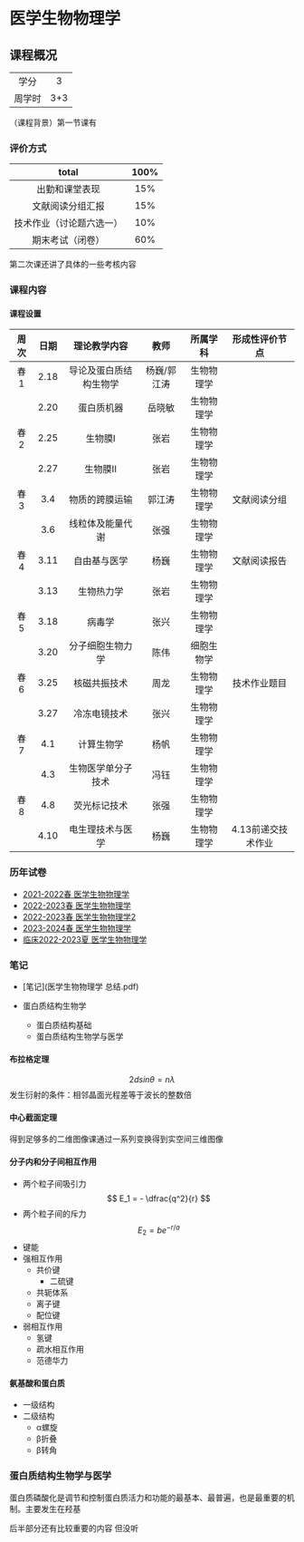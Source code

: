 # 医学生物物理学

## 课程概况

| | |
| :---: | :---: |
| 学分 | 3 |
| 周学时 | 3+3 |

（课程背景）第一节课有

### 评价方式

| total | 100% |
| :---: | :---: |
| 出勤和课堂表现 | 15% | 
| 文献阅读分组汇报 | 15% |
| 技术作业（讨论题六选一） | 10% |
| 期末考试（闭卷） | 60% |

第二次课还讲了具体的一些考核内容

### 课程内容

#### 课程设置

 | 周次 | 日期 | 理论教学内容 | 教师 | 所属学科 | 形成性评价节点 | 
 | :---: | :---: | :---: | :---: | :---: | :---: | 
 | 春1 | 2.18 | 导论及蛋白质结构生物学 | 杨巍/郭江涛 | 生物物理学 |  | 
 |  | 2.20 | 蛋白质机器 | 岳晓敏 | 生物物理学 |  | 
 | 春2 | 2.25 | 生物膜I | 张岩 | 生物物理学 |  | 
 |  | 2.27 | 生物膜II | 张岩 | 生物物理学 |  |
 | 春3 | 3.4 | 物质的跨膜运输 | 郭江涛 | 生物物理学 | 文献阅读分组 | 
 |  | 3.6 | 线粒体及能量代谢 | 张强 | 生物物理学 |  | 
 | 春4 | 3.11 | 自由基与医学 | 杨巍 | 生物物理学 | 文献阅读报告 | 
 |  | 3.13 | 生物热力学 | 张岩 | 生物物理学 |  | 
 | 春5 | 3.18 | 病毒学 | 张兴 | 生物物理学 |  | 
 |  | 3.20 | 分子细胞生物力学 | 陈伟 | 细胞生物学 |  | 
 | 春6 | 3.25 | 核磁共振技术 | 周龙 | 生物物理学 | 技术作业题目 | 
 |  | 3.27 | 冷冻电镜技术 | 张兴 | 生物物理学 |  | 
 | 春7 | 4.1 | 计算生物学 | 杨帆 | 生物物理学 |  | 
 |  | 4.3 | 生物医学单分子技术 | 冯钰 | 生物物理学 |  | 
 | 春8 | 4.8 | 荧光标记技术 | 张强 | 生物物理学 |  | 
 |  | 4.10 | 电生理技术与医学 | 杨巍 | 生物物理学 | 4.13前递交技术作业 | 



### 历年试卷

- [2021-2022春 医学生物物理学](21-22医学生物物理学.docx)
- [2022-2023春 医学生物物理学](22-23医学生物物理学.docx)
- [2022-2023春 医学生物物理学2](22-23医学生物物理学2.docx)
- [2023-2024春 医学生物物理学](23-24医学生物物理学.docx)
- [临床2022-2023夏 医学生物物理学](23夏医学生物物理学（临床）.docx)

### 笔记

- [笔记](医学生物物理学 总结.pdf)

- 蛋白质结构生物学
  - 蛋白质结构基础
  - 蛋白质结构生物学与医学


#### 布拉格定理

  $$ 2dsinθ = nλ $$发生衍射的条件：相邻晶面光程差等于波长的整数倍

#### 中心截面定理

  得到足够多的二维图像课通过一系列变换得到实空间三维图像

#### 分子内和分子间相互作用

- 两个粒子间吸引力 $$ E_1 = - \dfrac{q^2}{r} $$
- 两个粒子间的斥力 $$ E_2 = be^{-r/a} $$
- 键能
- 强相互作用
  - 共价键
    - 二硫键
  - 共轭体系
  - 离子键
  - 配位键
- 弱相互作用
  - 氢键
  - 疏水相互作用
  - 范德华力

#### 氨基酸和蛋白质
- 一级结构
- 二级结构
  - α螺旋
  - β折叠
  - β转角

### 蛋白质结构生物学与医学
蛋白质磷酸化是调节和控制蛋白质活力和功能的最基本、最普遍，也是最重要的机制。主要发生在羟基


后半部分还有比较重要的内容 但没听
